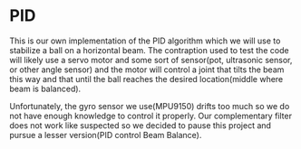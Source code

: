 # PID
This is our own implementation of the PID algorithm which we will use to stabilize a ball on a horizontal beam.
The contraption used to test the code will likely use a servo motor and some sort of sensor(pot, ultrasonic sensor, or other angle sensor) and the motor will control a joint that tilts the beam this way and that until the ball reaches the desired location(middle where beam is balanced).

Unfortunately, the gyro sensor we use(MPU9150) drifts too much so we do not have enough knowledge to control it properly. Our complementary filter does not work like suspected so we decided to pause this project and pursue a lesser version(PID control Beam Balance).

